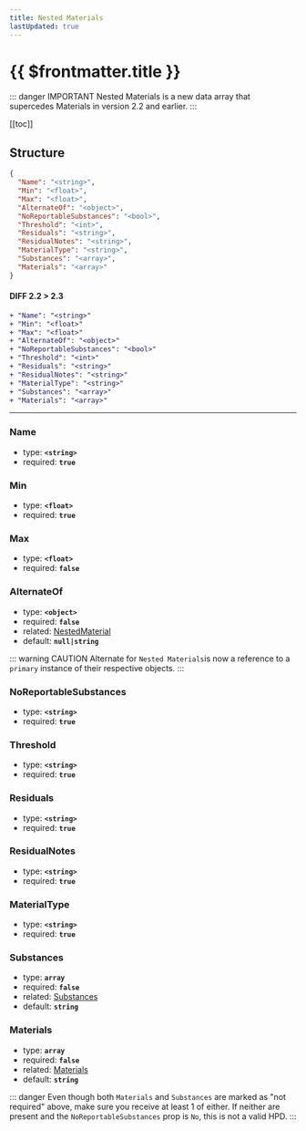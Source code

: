 ```yaml
---
title: Nested Materials
lastUpdated: true
---
```


# {{ $frontmatter.title }}

::: danger IMPORTANT
Nested Materials is a new data array that supercedes Materials in version 2.2 and earlier.
:::

[[toc]]

## Structure

```json
{
  "Name": "<string>",
  "Min": "<float>",
  "Max": "<float>",
  "AlternateOf": "<object>",
  "NoReportableSubstances": "<bool>",
  "Threshold": "<int>",
  "Residuals": "<string>",
  "ResidualNotes": "<string>",
  "MaterialType": "<string>",
  "Substances": "<array>",
  "Materials": "<array>"
}
```

#### DIFF 2.2 > 2.3

```diff
+ "Name": "<string>"
+ "Min": "<float>"
+ "Max": "<float>"
+ "AlternateOf": "<object>"
+ "NoReportableSubstances": "<bool>"
+ "Threshold": "<int>"
+ "Residuals": "<string>"
+ "ResidualNotes": "<string>"
+ "MaterialType": "<string>"
+ "Substances": "<array>"
+ "Materials": "<array>"
```

---

### Name

- type: **`<string>`**
- required: **`true`**

### Min

- type: **`<float>`**
- required: **`true`**

### Max

- type: **`<float>`**
- required: **`false`**

### AlternateOf

- type: **`<object>`**
- required: **`false`**
- related: [NestedMaterial](./#app)
- default: **`null|string`**

::: warning CAUTION
Alternate for `Nested Materials`is now a reference to a `primary` instance of their respective objects.
:::

### NoReportableSubstances

- type: **`<string>`**
- required: **`true`**

### Threshold

- type: **`<string>`**
- required: **`true`**

### Residuals

- type: **`<string>`**
- required: **`true`**

### ResidualNotes

- type: **`<string>`**
- required: **`true`**

### MaterialType

- type: **`<string>`**
- required: **`true`**

### Substances

- type: **`array`**
- required: **`false`**
- related: [Substances](./substances/)
- default: **`string`**

### Materials

- type: **`array`**
- required: **`false`**
- related: [Materials](./materials/)
- default: **`string`**

::: danger
Even though both `Materials` and `Substances` are marked as "not required" above, make sure you receive at least 1 of either. If neither are present and the `NoReportableSubstances` prop is `No`, this is not a valid HPD.
:::
